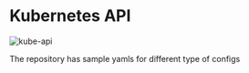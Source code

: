 # Kubernetes API

![kube-api](https://github.com/sheharyaar/kubernetes-notes/blob/main/kube-api.png)

The repository has sample yamls for different type of configs


